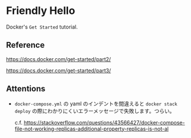 # Friendly Hello

Docker's `Get Started` tutorial.

## Reference

https://docs.docker.com/get-started/part2/

https://docs.docker.com/get-started/part3/

## Attentions

* `docker-compose.yml` の yaml のインデントを間違えると `docker stack deploy` の際にわかりにくいエラーメッセージで失敗します。つらい。

  c.f. https://stackoverflow.com/questions/43566427/docker-compose-file-not-working-replicas-additional-property-replicas-is-not-al
